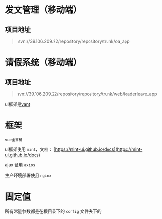 # 发文管理（移动端）

## 项目地址

> ​	svn://39.106.209.22/repository/repository/trunk/oa_app

# 请假系统（移动端） 

## 项目地址

> ​	svn://39.106.209.22/repository/repository/trunk/web/leaderleave_app

ui框架是[vant](https://youzan.github.io/vant/#/zh-CN/)

# 框架

`vue全家桶`

ui框架使用 `mint`，文档： [https://mint-ui.github.io/docs](https://mint-ui.github.io/docs)

ajax 使用 `axios`

生产环境部署使用 `nginx`

# 固定值

所有常量参数都是在根目录下的 `config` 文件夹下的